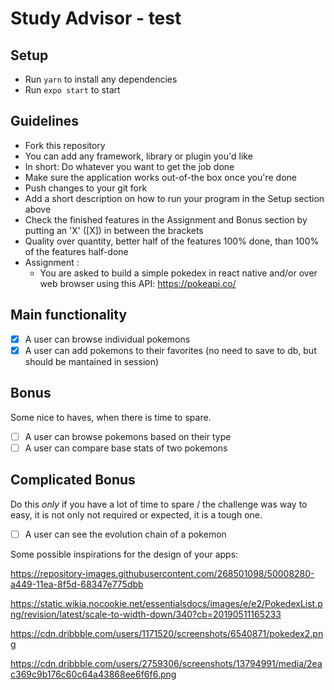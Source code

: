 # Study Advisor - test

## Setup

- Run `yarn` to install any dependencies
- Run `expo start` to start

## Guidelines

- Fork this repository
- You can add any framework, library or plugin you'd like
- In short: Do whatever you want to get the job done
- Make sure the application works out-of-the box once you're done
- Push changes to your git fork
- Add a short description on how to run your program in the Setup section above
- Check the finished features in the Assignment and Bonus section by putting an 'X' ([X]) in between the brackets
- Quality over quantity, better half of the features 100% done, than 100% of the features half-done
- Assignment :
  - You are asked to build a simple pokedex in react native and/or over web browser using this API: https://pokeapi.co/

## Main functionality

- [x] A user can browse individual pokemons
- [x] A user can add pokemons to their favorites (no need to save to db, but should be mantained in session)

## Bonus

Some nice to haves, when there is time to spare.

- [ ] A user can browse pokemons based on their type
- [ ] A user can compare base stats of two pokemons

## Complicated Bonus

Do this _only_ if you have a lot of time to spare / the challenge was way to easy, it is not only not required or expected, it is a tough one.

- [ ] A user can see the evolution chain of a pokemon

Some possible inspirations for the design of your apps:

https://repository-images.githubusercontent.com/268501098/50008280-a449-11ea-8f5d-68347e775dbb

https://static.wikia.nocookie.net/essentialsdocs/images/e/e2/PokedexList.png/revision/latest/scale-to-width-down/340?cb=20190511165233

https://cdn.dribbble.com/users/1171520/screenshots/6540871/pokedex2.png

https://cdn.dribbble.com/users/2759306/screenshots/13794991/media/2eac369c9b176c60c64a43868ee6f6f6.png
